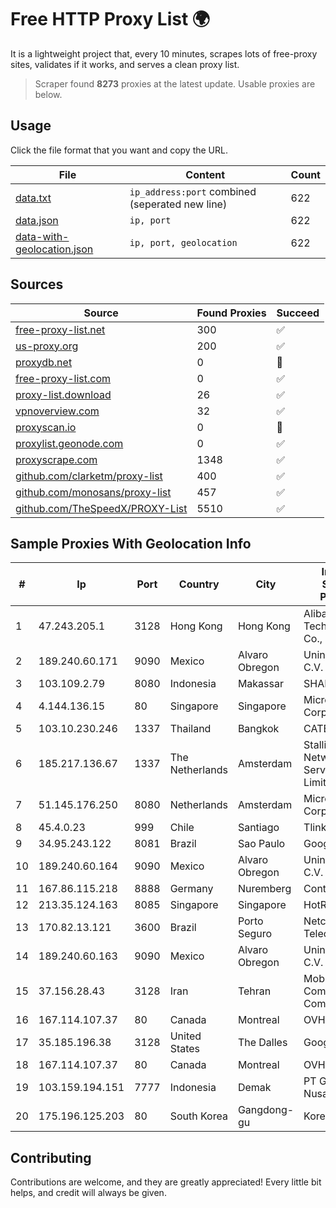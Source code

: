 
# Free HTTP Proxy List 🌍

It is a lightweight project that, every 10 minutes, scrapes lots of free-proxy sites, validates if it works, and serves a clean proxy list.


> Scraper found **8273** proxies at the latest update. Usable proxies are below.

## Usage

Click the file format that you want and copy the URL.


|File|Content|Count|
|----|-------|-----|
|[data.txt](https://raw.githubusercontent.com/themiralay/Proxy-List-World/master/data.txt)|`ip_address:port` combined (seperated new line)|622|
|[data.json](https://raw.githubusercontent.com/themiralay/Proxy-List-World/master/data.json)|`ip, port`|622|
|[data-with-geolocation.json](https://raw.githubusercontent.com/themiralay/Proxy-List-World/master/data-with-geolocation.json)|`ip, port, geolocation`|622|

## Sources

|Source|Found Proxies|Succeed|
|------|-------------|-------|
|[free-proxy-list.net](https://free-proxy-list.net)|300|✅|
|[us-proxy.org](https://www.us-proxy.org)|200|✅|
|[proxydb.net](http://proxydb.net)|0|🚫|
|[free-proxy-list.com](https://free-proxy-list.com/?page=&port=&type%5B%5D=http&type%5B%5D=https&up_time=0&search=Search)|0|✅|
|[proxy-list.download](https://www.proxy-list.download/HTTP)|26|✅|
|[vpnoverview.com](https://vpnoverview.com/privacy/anonymous-browsing/free-proxy-servers)|32|✅|
|[proxyscan.io](https://www.proxyscan.io)|0|🚫|
|[proxylist.geonode.com](https://proxylist.geonode.com/api/proxy-list?limit=300&page=1&sort_by=lastChecked&sort_type=desc&protocols=http,https)|0|✅|
|[proxyscrape.com](https://api.proxyscrape.com/v2/?request=displayproxies&protocol=http&timeout=10000&country=all&ssl=all&anonymity=all)|1348|✅|
|[github.com/clarketm/proxy-list](https://raw.githubusercontent.com/clarketm/proxy-list/master/proxy-list-raw.txt)|400|✅|
|[github.com/monosans/proxy-list](https://raw.githubusercontent.com/monosans/proxy-list/main/proxies/http.txt)|457|✅|
|[github.com/TheSpeedX/PROXY-List](https://raw.githubusercontent.com/TheSpeedX/PROXY-List/master/http.txt)|5510|✅|


## Sample Proxies With Geolocation Info

|#|Ip|Port|Country|City|Internet Service Provider|
|-|--|----|-------|----|-------------------------|
|1|47.243.205.1|3128|Hong Kong|Hong Kong|Alibaba (US) Technology Co., Ltd.|
|2|189.240.60.171|9090|Mexico|Alvaro Obregon|Uninet S.A. de C.V.|
|3|103.109.2.79|8080|Indonesia|Makassar|SHANGTEL|
|4|4.144.136.15|80|Singapore|Singapore|Microsoft Corporation|
|5|103.10.230.246|1337|Thailand|Bangkok|CATBB|
|6|185.217.136.67|1337|The Netherlands|Amsterdam|Stallion Network Services Limited|
|7|51.145.176.250|8080|Netherlands|Amsterdam|Microsoft Corporation|
|8|45.4.0.23|999|Chile|Santiago|Tlink SPA|
|9|34.95.243.122|8081|Brazil|Sao Paulo|Google LLC|
|10|189.240.60.164|9090|Mexico|Alvaro Obregon|Uninet S.A. de C.V.|
|11|167.86.115.218|8888|Germany|Nuremberg|Contabo GmbH|
|12|213.35.124.163|8085|Singapore|Singapore|HotRoute|
|13|170.82.13.121|3600|Brazil|Porto Seguro|Netcenter Telecom|
|14|189.240.60.163|9090|Mexico|Alvaro Obregon|Uninet S.A. de C.V.|
|15|37.156.28.43|3128|Iran|Tehran|Mobin Net Communication Company|
|16|167.114.107.37|80|Canada|Montreal|OVH SAS|
|17|35.185.196.38|3128|United States|The Dalles|Google LLC|
|18|167.114.107.37|80|Canada|Montreal|OVH SAS|
|19|103.159.194.151|7777|Indonesia|Demak|PT Giga Digital Nusantara|
|20|175.196.125.203|80|South Korea|Gangdong-gu|Korea Telecom|



## Contributing

Contributions are welcome, and they are greatly appreciated! Every
little bit helps, and credit will always be given.

